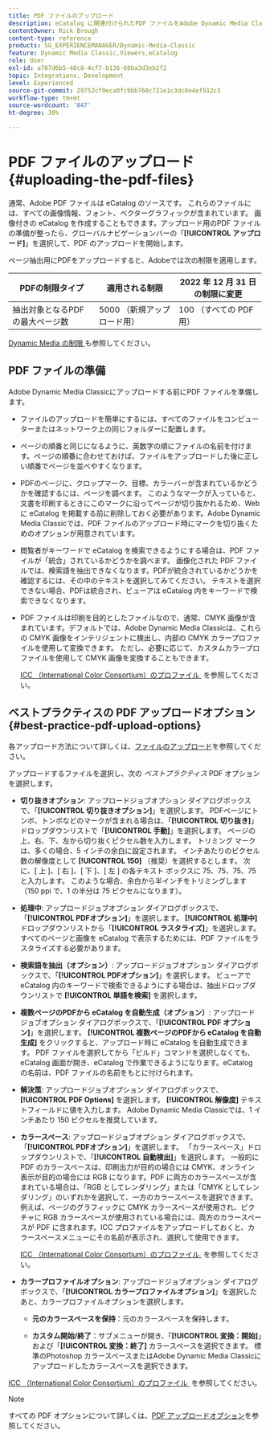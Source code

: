 ```yaml
---
title: PDF ファイルのアップロード
description: eCatalog に関連付けられたPDF ファイルをAdobe Dynamic Media Classicにアップロードする方法を説明します。
contentOwner: Rick Brough
content-type: reference
products: SG_EXPERIENCEMANAGER/Dynamic-Media-Classic
feature: Dynamic Media Classic,Viewers,eCatalog
role: User
exl-id: a787d6b5-48c8-4cf7-b136-60ba3d3eb2f2
topic: Integrations, Development
level: Experienced
source-git-commit: 29752cf9eca0fc9bb760c721e1c3dc8e4ef912c3
workflow-type: tm+mt
source-wordcount: '847'
ht-degree: 30%

---
```


# PDF ファイルのアップロード{#uploading-the-pdf-files}

通常、Adobe PDF ファイルは eCatalog のソースです。 これらのファイルには、すべての画像情報、フォント、ベクターグラフィックが含まれています。 画像付きの eCatalog を作成することもできます。アップロード用のPDF ファイルの準備が整ったら、グローバルナビゲーションバーの「**[!UICONTROL アップロード]**」を選択して、PDF のアップロードを開始します。

ページ抽出用にPDFをアップロードすると、Adobeでは次の制限を適用します。

| PDFの制限タイプ | 適用される制限 | 2022 年 12 月 31 日の制限に変更 |
| --- | --- | --- |
| 抽出対象となるPDFの最大ページ数 | 5000 （新規アップロード用） | 100 （すべての PDF 用） |

[Dynamic Media の制限 &#x200B;](/help/using/limitations.md) も参照してください。

## PDF ファイルの準備

Adobe Dynamic Media Classicにアップロードする前にPDF ファイルを準備します。

* ファイルのアップロードを簡単にするには、すべてのファイルをコンピューターまたはネットワーク上の同じフォルダーに配置します。
* ページの順番と同じになるように、英数字の順にファイルの名前を付けます。ページの順番に合わせておけば、ファイルをアップロードした後に正しい順番でページを並べやすくなります。
* PDFのページに、クロップマーク、目標、カラーバーが含まれているかどうかを確認するには、ページを調べます。 このようなマークが入っていると、文書を印刷するときにこのマークに沿ってページが切り抜かれるため、Web に eCatalog を掲載する前に削除しておく必要があります。Adobe Dynamic Media Classicでは、PDF ファイルのアップロード時にマークを切り抜くためのオプションが用意されています。
* 閲覧者がキーワードで eCatalog を検索できるようにする場合は、PDF ファイルが「統合」されているかどうかを調べます。 画像化された PDF ファイルでは、検索語を抽出できなくなります。PDFが統合されているかどうかを確認するには、その中のテキストを選択してみてください。 テキストを選択できない場合、PDFは統合され、ビューアは eCatalog 内をキーワードで検索できなくなります。
* PDF ファイルは印刷を目的としたファイルなので、通常、CMYK 画像が含まれています。デフォルトでは、Adobe Dynamic Media Classicは、これらの CMYK 画像をインテリジェントに検出し、内部の CMYK カラープロファイルを使用して変換できます。 ただし、必要に応じて、カスタムカラープロファイルを使用して CMYK 画像を変換することもできます。

  [ICC （International Color Consortium）のプロファイル &#x200B;](icc-profiles.md#icc_profiles) を参照してください。

## ベストプラクティスの PDF アップロードオプション {#best-practice-pdf-upload-options}

各アップロード方法について詳しくは、[ファイルのアップロード](uploading-files.md#uploading_your_files)を参照してください。

アップロードするファイルを選択し、次の *ベストプラクティス* PDF オプションを選択します。

* **切り抜きオプション**: アップロードジョブオプション ダイアログボックスで、「**[!UICONTROL 切り抜きオプション]**」を選択します。 PDFページにトンボ、トンボなどのマークが含まれる場合は、「**[!UICONTROL 切り抜き]**」ドロップダウンリストで「**[!UICONTROL 手動]**」を選択します。 ページの上、右、下、左から切り抜くピクセル数を入力します。 トリミング マークは、多くの場合、5 インチの余白に設定されます。 インチあたりのピクセル数の解像度として **[!UICONTROL 150]** （推奨）を選択するとします。 次に、[ 上 ]、[ 右 ]、[ 下 ]、[ 左 ] の各テキスト ボックスに 75、75、75、75 と入力します。 このような場合、余白から半インチをトリミングします（150 ppi で、1 の半分は 75 ピクセルになります）。

* **処理中**: アップロードジョブオプション ダイアログボックスで、「**[!UICONTROL PDFオプション]**」を選択します。 **[!UICONTROL 処理中]** ドロップダウンリストから「**[!UICONTROL ラスタライズ]**」を選択します。 すべてのページと画像を eCatalog で表示するためには、PDF ファイルをラスタライズする必要があります。

* **検索語を抽出（オプション）**: アップロードジョブオプション ダイアログボックスで、「**[!UICONTROL PDFオプション]**」を選択します。 ビューアで eCatalog 内のキーワードで検索できるようにする場合は、抽出ドロップダウンリストで **[!UICONTROL 単語を検索]** を選択します。

* **複数ページのPDFから eCatalog を自動生成（オプション）**: アップロードジョブオプション ダイアログボックスで、「**[!UICONTROL PDF オプション]**」を選択します。 **[!UICONTROL 複数ページのPDFから eCatalog を自動生成]** をクリックすると、アップロード時に eCatalog を自動生成できます。 PDF ファイルを選択してから「ビルド」コマンドを選択しなくても、eCatalog 画面が開き、eCatalog で作業できるようになります。eCatalog の名前は、PDF ファイルの名前をもとに付けられます。

* **解決策**: アップロードジョブオプション ダイアログボックスで、**[!UICONTROL PDF Options]** を選択します。 **[!UICONTROL 解像度]** テキストフィールドに値を入力します。 Adobe Dynamic Media Classicでは、1 インチあたり 150 ピクセルを推奨しています。

* **カラースペース**: アップロードジョブオプション ダイアログボックスで、「**[!UICONTROL PDFオプション]**」を選択します。 「カラースペース」ドロップダウンリストで、「**[!UICONTROL 自動検出]**」を選択します。 一般的に PDF のカラースペースは、印刷出力が目的の場合には CMYK、オンライン表示が目的の場合には RGB になります。PDF に両方のカラースペースが含まれている場合は、「RGB としてレンダリング」または「CMYK としてレンダリング」のいずれかを選択して、一方のカラースペースを選択できます。例えば、ページのグラフィックに CMYK カラースペースが使用され、ピクチャに RGB カラースペースが使用されている場合には、両方のカラースペースが PDF に含まれます。ICC プロファイルをアップロードしておくと、カラースペースメニューにその名前が表示され、選択して使用できます。

  [ICC （International Color Consortium）のプロファイル &#x200B;](/help/using/icc-profiles.md) を参照してください。

* **カラープロファイルオプション**: アップロードジョブオプション ダイアログボックスで、「**[!UICONTROL カラープロファイルオプション]**」を選択したあと、カラープロファイルオプションを選択します。

   * **元のカラースペースを保持**：元のカラースペースを保持します。

   * **カスタム開始/終了**：サブメニューが開き、「**[!UICONTROL 変換：開始]**」および「**[!UICONTROL 変換：終了]** カラースペースを選択できます。 標準のPhotoshop カラースペースまたはAdobe Dynamic Media Classicにアップロードしたカラースペースを選択できます。

<!-- * **Convert To SRGB**: Converts to SRGB (Standard Red Green Blue). SRGB is the recommended color space for displaying images on Web pages. -->

[ICC （International Color Consortium）のプロファイル &#x200B;](icc-profiles.md#icc_profiles) を参照してください。

>[!NOTE]
>
>すべての PDF オプションについて詳しくは、[PDF アップロードオプション](pdfs.md#pdf_upload_options)を参照してください。

